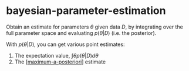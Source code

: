 # bayesian-parameter-estimation

Obtain an estimate for parameters $\theta$ given data $D$, by integrating over the full parameter space and evaluating $p(\theta \vert D)$ (i.e. the posterior).

With $p(\theta \vert D)$, you can get various point estimates:

1. The expectation value, $\int \theta p(\theta \vert D) d\theta$
2. The [[maximum-a-posteriori]] estimate

[//begin]: # "Autogenerated link references for markdown compatibility"
[maximum-a-posteriori]: maximum-a-posteriori "maximum-a-posteriori"
[//end]: # "Autogenerated link references"